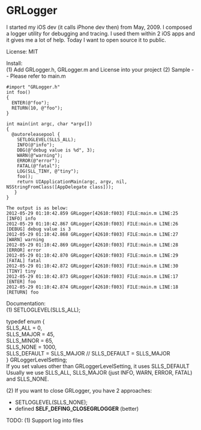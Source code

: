 GRLogger
========

I started my iOS dev (it calls iPhone dev then) from May, 2009.  I composed a logger utility for debugging
and tracing.  I used them within 2 iOS apps and it gives me a lot of help.  Today I want to open source it
to public.  

License: MIT

Install:<br>
  (1) Add GRLogger.h, GRLogger.m and License into your project
  (2) Sample -- Please refer to main.m  
    
    #import "GRLogger.h"
    int foo()
    {
      ENTER(@"foo");
      RETURN(10, @"foo");
    }

    int main(int argc, char *argv[])
    {
      @autoreleasepool {
        SETLOGLEVEL(SLLS_ALL);
        INFO(@"info");
        DBG(@"debug value is %d", 3);
        WARN(@"warning");
        ERROR(@"error");
        FATAL(@"fatal");
        LOG(SLL_TINY, @"tiny");
        foo();
        return UIApplicationMain(argc, argv, nil, NSStringFromClass([AppDelegate class]));
       }
    }
    
    The output is as below:
    2012-05-29 01:10:42.859 GRLogger[42610:f803] FILE:main.m LINE:25 [INFO] info
    2012-05-29 01:10:42.867 GRLogger[42610:f803] FILE:main.m LINE:26 [DEBUG] debug value is 3
    2012-05-29 01:10:42.868 GRLogger[42610:f803] FILE:main.m LINE:27 [WARN] warning
    2012-05-29 01:10:42.869 GRLogger[42610:f803] FILE:main.m LINE:28 [ERROR] error
    2012-05-29 01:10:42.870 GRLogger[42610:f803] FILE:main.m LINE:29 [FATAL] fatal
    2012-05-29 01:10:42.872 GRLogger[42610:f803] FILE:main.m LINE:30 [TINY] tiny
    2012-05-29 01:10:42.873 GRLogger[42610:f803] FILE:main.m LINE:17 [ENTER] foo
    2012-05-29 01:10:42.874 GRLogger[42610:f803] FILE:main.m LINE:18 [RETURN] foo
    
Documentation:<br>
  (1) SETLOGLEVEL(SLLS_ALL); 
  
  typedef enum {  <br>
    SLLS_ALL = 0, <br>
    SLLS_MAJOR = 45, <br>
    SLLS_MINOR = 65, <br>
    SLLS_NONE = 1000, <br>
    SLLS_DEFAULT = SLLS_MAJOR // SLLS_DEFAULT = SLLS_MAJOR<br>
  } GRLoggerLevelSetting; <br>
  If you set values other than GRLoggerLevelSetting, it uses SLLS_DEFAULT
  Usually we use SLLS_ALL, SLLS_MAJOR (just INFO, WARN, ERROR, FATAL) and SLLS_NONE.

  (2) If you want to close GRLogger, you have 2 approaches:
    <ul>
     <li>SETLOGLEVEL(SLLS_NONE);</li><li>defined __SELF_DEFING_CLOSEGRLOGGER__ (better) </li>
    </ul>

TODO:
  (1) Support log into files
